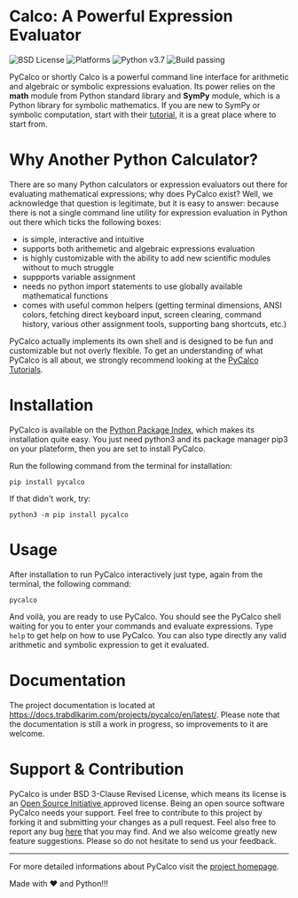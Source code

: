 # Calco: A Powerful Expression Evaluator

![BSD License](https://img.shields.io/github/license/trabdlkarim/pycalco) ![Platforms](https://img.shields.io/powershellgallery/p/DNS.1.1.1.1)
![Python v3.7](https://img.shields.io/github/pipenv/locked/python-version/metabolize/rq-dashboard-on-heroku) ![Build passing](https://img.shields.io/github/workflow/status/actions/toolkit/Main%20workflow)


PyCalco or shortly Calco is a powerful command line interface for arithmetic and algebraic or symbolic expressions evaluation. Its power relies on the **math** module from Python standard library and **SymPy** module, which is a Python library for symbolic mathematics. If you are new to SymPy or symbolic computation, start with their [tutorial](https://docs.sympy.org/latest/tutorial/index.html#tutorial), it is a great place where to start from.

# Why Another Python Calculator?
There are so many Python calculators or expression evaluators out there for evaluating mathematical expressions; why does PyCalco exist?
Well, we acknowledge that question is legitimate, but it is easy to answer: because there is not a single command line utility for expression evaluation in Python out there which ticks the following boxes:

- is simple, interactive and intuitive
- supports both arithemetic and algebraic expressions evaluation
- is highly customizable with the ability to add new scientific modules without to much struggle
- suppports variable assignment
- needs no python import statements to use globally available mathematical functions
- comes with useful common helpers (getting terminal dimensions, ANSI colors, fetching direct keyboard input, screen clearing, command history, various other assignment tools, supporting bang shortcuts, etc.)

PyCalco actually implements its own shell and is designed to be fun and customizable but not overly flexible. To get an understanding of what PyCalco is all about, we strongly recommend looking at the [PyCalco Tutorials](https://gh.trabdlkarim.com/pycalco/).

# Installation

PyCalco is available on the [Python Package Index](https://pypi.org/project/pycalco/), which makes its installation quite easy.
You just need python3 and its package manager pip3 on your plateform, then you are set to install PyCalco.

Run the following command from the terminal for installation:

`pip install pycalco`

If that didn't work, try:

`python3 -m pip install pycalco`

# Usage

After installation to run PyCalco interactively just type, again from the terminal, the following command:

`pycalco`

And voilà, you are ready to use PyCalco. You should see the PyCalco shell waiting for you to enter your commands and evaluate expressions. Type `help` to get help on how to use PyCalco. You can also type directly any valid arithmetic and symbolic expression to get it evaluated.


# Documentation

The project documentation is located at <https://docs.trabdlkarim.com/projects/pycalco/en/latest/>. Please note that the documentation is still a work in progress, so improvements to it are welcome.

# Support & Contribution

PyCalco is under BSD 3-Clause Revised License, which means its license is an [Open Source Initiative ](https://opensource.org/) approved license. Being an open source software PyCalco needs your support. Feel free to contribute to this project by forking it and submitting your changes as a pull request. Feel also free to report any bug [here](https://github.com/trabdlkarim/pycalco/issues) that you may find. And we also welcome greatly new feature suggestions. 
Please so do not hesitate to send us your feedback.

---

For more detailed informations about PyCalco visit the [project homepage](https://gh.trabdlkarim.com/pycalco/).

Made with :heart: and Python!!!
